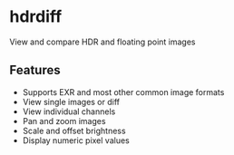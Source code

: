 # hdrdiff
View and compare HDR and floating point images

## Features
- Supports EXR and most other common image formats
- View single images or diff
- View individual channels
- Pan and zoom images
- Scale and offset brightness
- Display numeric pixel values
